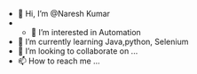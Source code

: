 - 👋 Hi, I’m @Naresh Kumar
- - 👀 I’m interested in Automation
- 🌱 I’m currently learning Java,python, Selenium
- 💞️ I’m looking to collaborate on ...
- 📫 How to reach me ...

<!---
Naresh7570/Naresh7570 is a ✨ special ✨ repository because its `README.md` (this file) appears on your GitHub profile.
You can click the Preview link to take a look at your changes.
--->
